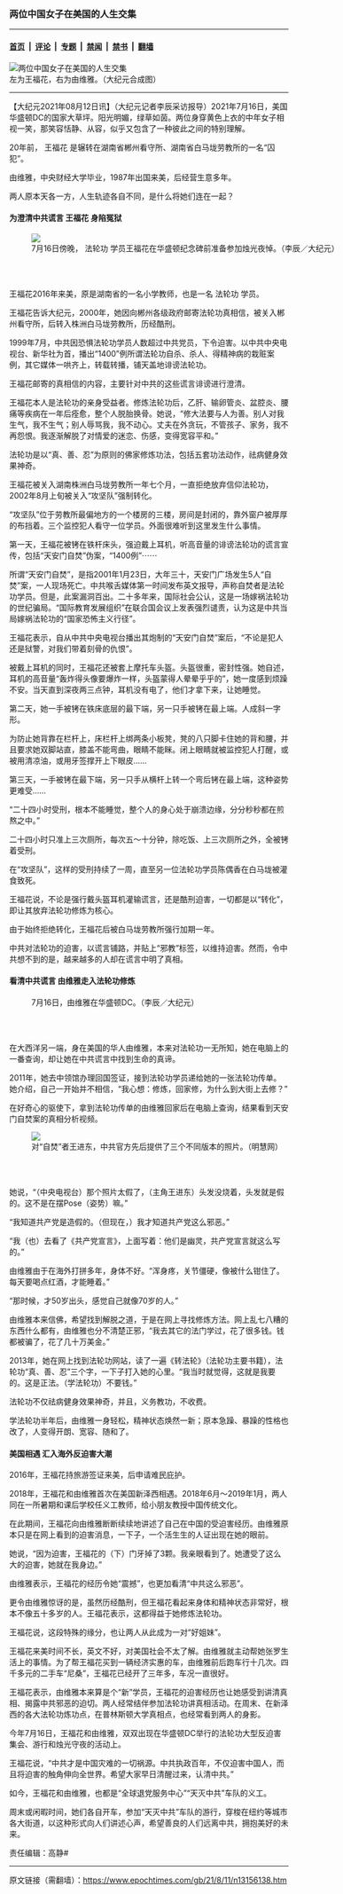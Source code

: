 ### 两位中国女子在美国的人生交集

---

#### [首页](../../../..?n13156138) &nbsp;|&nbsp; [评论](../../../../../epoch-comment?n13156138) &nbsp;|&nbsp; [专题](../../../../../epoch-special?n13156138) &nbsp;|&nbsp; [禁闻](../../../../../epoch-news?n13156138) &nbsp;|&nbsp; [禁书](../../../../../books?n13156138) &nbsp;|&nbsp; [翻墙](https://github.com/gfw-breaker/nogfw/blob/master/README.md?n13156138)


<div><img alt="两位中国女子在美国的人生交集" class="attachment-djy_600_400 size-djy_600_400 wp-post-image" src="https://i.epochtimes.com/assets/uploads/2021/08/id13156400-01-1.jpg"/>
<div class="caption">
 左为王福花，右为由维雅。（大纪元合成图）
</div></div><hr/><div class="post_content" id="artbody" itemprop="articleBody">
 <!-- article content begin -->
 <p>
  【大纪元2021年08月12日讯】（大纪元记者李辰采访报导）2021年7月16日，美国华盛顿DC的国家大草坪。阳光明媚，绿草如茵。两位身穿黄色上衣的中年女子相视一笑，那笑容恬静、从容，似乎又包含了一种彼此之间的特别理解。
 </p>
 <p>
  20年前，
  <ok href="https://www.epochtimes.com/gb/tag/%E7%8E%8B%E7%A6%8F%E8%8A%B1.html">
   王福花
  </ok>
  是辗转在湖南省郴州看守所、湖南省白马垅劳教所的一名“囚犯”。
 </p>
 <p>
  由维雅，中央财经大学毕业，1987年出国来美，后经营生意多年。
 </p>
 <p>
  两人原本天各一方，人生轨迹各自不同，是什么将她们连在一起？
 </p>
 <h4>
  为澄清中共谎言
  <ok href="https://www.epochtimes.com/gb/tag/%E7%8E%8B%E7%A6%8F%E8%8A%B1.html">
   王福花
  </ok>
  身陷冤狱
 </h4>
 <figure class="wp-caption aligncenter" style="width: 600px">
  <ok href="https://i.epochtimes.com/assets/uploads/2021/07/id13097274-untitled-1220650.jpg" target="_blank">
   <img class="size-large" src="https://i.epochtimes.com/assets/uploads/2021/07/id13097274-untitled-1220650.jpg"/>
  </ok>
  <br/><figcaption class="wp-caption-text">
   7月16日傍晚，
   <ok href="https://www.epochtimes.com/gb/tag/%E6%B3%95%E8%BD%AE%E5%8A%9F.html">
    法轮功
   </ok>
   学员王福花在华盛顿纪念碑前准备参加烛光夜悼。（李辰／大纪元）
  </figcaption><br/>
 </figure><br/>
 <p>
  王福花2016年来美，原是湖南省的一名小学教师，也是一名
  <ok href="https://www.epochtimes.com/gb/tag/%E6%B3%95%E8%BD%AE%E5%8A%9F.html">
   法轮功
  </ok>
  学员。
 </p>
 <p>
  王福花告诉大纪元，2000年，她因向郴州各级政府邮寄法轮功真相信，被关入郴州看守所，后转入株洲白马垅劳教所，历经酷刑。
 </p>
 <p>
  1999年7月，中共因恐惧法轮功学员人数超过中共党员，下令迫害。以中共中央电视台、新华社为首，播出“1400”例所谓法轮功自杀、杀人、得精神病的栽赃案例，其它媒体一哄齐上，转载转播，铺天盖地诽谤法轮功。
 </p>
 <p>
  王福花邮寄的真相信的内容，主要针对中共的这些谎言诽谤进行澄清。
 </p>
 <p>
  王福花本人是法轮功的亲身受益者。修炼法轮功后，乙肝、输卵管炎、盆腔炎、腰痛等疾病在一年后痊愈，整个人脱胎换骨。她说，“修大法要与人为善。别人对我生气，我不生气；别人辱骂我，我不动心。丈夫在外贪玩，不管孩子、家务，我不再怨恨。我逐渐解脱了对情爱的迷恋、伤感，变得宽容平和。”
 </p>
 <p>
  法轮功是以“真、善、忍”为原则的佛家修炼功法，包括五套功法动作，祛病健身效果神奇。
 </p>
 <p>
  王福花被关入湖南株洲白马垅劳教所一年七个月，一直拒绝放弃信仰法轮功，2002年8月上旬被关入“攻坚队”强制转化。
 </p>
 <p>
  “攻坚队”位于劳教所最偏地方的一个楼房的三楼，房间是封闭的，靠外窗户被厚厚的布挡着。三个监控犯人看守一位学员。外面很难听到这里发生什么事情。
 </p>
 <p>
  第一天，王福花被铐在铁杆床头，强迫戴上耳机，听高音量的诽谤法轮功的谎言宣传，包括“天安门自焚”伪案，“1400例”⋯⋯
 </p>
 <p>
 </p>
 <p>
  所谓“天安门自焚”，是指2001年1月23日，大年三十，天安门广场发生5人“自焚”案，一人现场死亡。中共喉舌媒体第一时间发布英文报导，声称自焚者是法轮功学员。但是，此案漏洞百出。二十多年来，国际社会公认，这是一场嫁祸法轮功的世纪骗局。“国际教育发展组织”在联合国会议上发表强烈谴责，认为这是中共当局嫁祸法轮功的“国家恐怖主义行径”。
 </p>
 <p>
  王福花表示，自从中共中央电视台播出其炮制的“天安门自焚”案后，“不论是犯人还是狱警，对我们带着刻骨的仇恨”。
 </p>
 <p>
  被戴上耳机的同时，王福花还被套上摩托车头盔。头盔很重，密封性强。她自述，耳机的高音量“轰炸得头像要爆炸一样，头盔蒙得人晕晕乎乎的”，她一度感到烦躁不安。当天直到深夜两三点钟，耳机没有电了，他们才拿下来，让她睡觉。
 </p>
 <p>
  第二天，她一手被铐在铁床底层的最下端，另一只手被铐在最上端。人成斜一字形。
 </p>
 <p>
  为防止她背靠在栏杆上，床栏杆上绑两条小板凳，凳的八只脚卡住她的背和腰，并且要求她双脚站直，膝盖不能弯曲，眼睛不能眯。闭上眼睛就被监控犯人打醒，或被用清凉油，或用牙签撑开上下眼皮……
 </p>
 <p>
  第三天，一手被铐在最下端，另一只手从横杆上转一个弯后铐在最上端，这种姿势更难受……
 </p>
 <p>
  “二十四小时受刑，根本不能睡觉，整个人的身心处于崩溃边缘，分分秒秒都在煎熬之中。”
 </p>
 <p>
  二十四小时只准上三次厕所，每次五～十分钟，除吃饭、上三次厕所之外，全被铐着受刑。
 </p>
 <p>
  在“攻坚队”，这样的受刑持续了一周，直至另一位法轮功学员陈偶香在白马垅被灌食致死。
 </p>
 <p>
  王福花说，不论是强行戴头盔耳机灌输谎言，还是酷刑迫害，一切都是以“转化”，即让其放弃法轮功修炼为核心。
 </p>
 <p>
  由于始终拒绝转化，王福花后被白马垅劳教所强行加期一年。
 </p>
 <p>
  中共对法轮功的迫害，以谎言铺路，并贴上“邪教”标签，以维持迫害。然而，令中共想不到的是，越来越多的人却在谎言中明了真相。
 </p>
 <h4>
  看清中共谎言 由维雅走入法轮功修炼
 </h4>
 <figure aria-describedby="caption-attachment-13156348" class="wp-caption aligncenter" id="attachment_13156348" style="width: 596px">
  <ok href="https://i.epochtimes.com/assets/uploads/2021/08/id13156348-P1220638.jpg" target="_blank">
   <img alt="" class="size-medium_vertical wp-image-13156348" src="https://i.epochtimes.com/assets/uploads/2021/08/id13156348-P1220638-596x400.jpg"/>
  </ok>
  <br/><figcaption class="wp-caption-text" id="caption-attachment-13156348">
   7月16日，由维雅在华盛顿DC。（李辰／大纪元）
  </figcaption><br/>
 </figure><br/>
 <p>
  在大西洋另一端，身在美国的华人由维雅，本来对法轮功一无所知，她在电脑上的一番查询，却让她在中共谎言中找到生命的真谛。
 </p>
 <p>
  2011年，她去中领馆办理回国签证，接到法轮功学员递给她的一张法轮功传单。她介绍，自己一开始并不相信，“我心想：修炼，回家修，为什么到大街上去修？”
 </p>
 <p>
  在好奇心的驱使下，拿到法轮功传单的由维雅回家后在电脑上查询，结果看到天安门自焚案的真相分析视频。
 </p>
 <figure class="wp-caption aligncenter" style="width: 600px">
  <ok href="https://i.epochtimes.com/assets/uploads/2018/07/B-1.jpg" target="_blank">
   <img class="size-large" src="https://i.epochtimes.com/assets/uploads/2018/07/B-1.jpg"/>
  </ok>
  <br/><figcaption class="wp-caption-text">
   对“自焚”者王进东，中共官方先后提供了三个不同版本的照片。（明慧网）
  </figcaption><br/>
 </figure><br/>
 <p>
  她说，“（中央电视台）那个照片太假了，（主角王进东）头发没烧着，头发就是假的。这不是在摆Pose（姿势）嘛。”
 </p>
 <p>
  “我知道共产党是造假的。（但现在，）我才知道共产党这么邪恶。”
 </p>
 <p>
  “我（也）去看了《共产党宣言》，上面写着：他们是幽灵，共产党宣言就这么写的。”
 </p>
 <p>
  由维雅由于在海外打拼多年，身体不好。“浑身疼，关节僵硬，像被什么钳住了。每天要喝点红酒，才能睡着。”
 </p>
 <p>
  “那时候，才50岁出头，感觉自己就像70岁的人。”
 </p>
 <p>
  由维雅本来信佛，希望找到解脱之道，于是在网上寻找修炼方法。网上乱七八糟的东西什么都有，由维雅也分不清楚正邪，“我去其它的法门学过，花了很多钱。钱都被骗了，花了几十万美金。”
 </p>
 <p>
  2013年，她在网上找到法轮功网站，读了一遍《转法轮》（法轮功主要书籍），法轮功“真、善、忍”三个字，一下子打入她的心里。“我当时就觉得，这就是我要的。这是正法。（学法轮功）不要钱。”
 </p>
 <p>
  法轮功不仅祛病健身效果神奇，并且，义务教功，不收费。
 </p>
 <p>
  学法轮功半年后，由维雅一身轻松，精神状态焕然一新；原本急躁、暴躁的性格也改了，人变得开朗、宽容、随和了。
 </p>
 <h4>
  美国相遇 汇入海外反迫害大潮
 </h4>
 <p>
  2016年，王福花持旅游签证来美，后申请难民庇护。
 </p>
 <p>
  2018年，王福花和由维雅首次在美国新泽西相遇。2018年6月～2019年1月，两人同在一所暑期和课后学校任义工教师，给小朋友教授中国传统文化。
 </p>
 <p>
  在此期间，王福花向由维雅断断续续地讲述了自己在中国的受迫害经历。由维雅原本只是在网上看到的迫害消息，一下子，一个活生生的人证出现在她的眼前。
 </p>
 <p>
  她说，“因为迫害，王福花的（下）门牙掉了3颗。我亲眼看到了。她遭受了这么大的迫害，她就在我身边。”
 </p>
 <p>
  由维雅表示，王福花的经历令她“震撼”，也更加看清“中共这么邪恶”。
 </p>
 <p>
  更令由维雅惊讶的是，虽然历经酷刑，但王福花看起来身体和精神状态非常好，根本不像五十多岁的人。王福花表示，这都得益于她修炼法轮功。
 </p>
 <p>
  王福花说，这段特殊的缘分，也让两人从此成为一对“好姐妹”。
 </p>
 <p>
  王福花来美时间不长，英文不好，对美国社会不太了解。由维雅就主动帮她张罗生活上的事情。为了帮王福花买到一辆经济实惠的车，由维雅前后跑车行十几次。四千多元的二手车“尼桑”，王福花已经开了三年多，车况一直很好。
 </p>
 <p>
  王福花表示，由维雅本来算是个“新”学员，王福花的迫害经历也让她感受到讲清真相、揭露中共邪恶的迫切。两人经常结伴参加法轮功讲真相活动。在周末、在新泽西的各大法轮功炼功点，在普林斯顿大学真相点，也经常看到两人的身影。
 </p>
 <p>
  今年7月16日，王福花和由维雅，双双出现在华盛顿DC举行的法轮功大型反迫害集会、游行和烛光守夜的活动上。
 </p>
 <p>
  王福花说，“中共才是中国灾难的一切祸源。中共执政百年，不仅迫害中国人，而且将迫害的触角伸向全世界。希望大家早日清醒过来，认清中共。”
 </p>
 <p>
  如今，王福花和由维雅，也都是“全球退党服务中心”“天灭中共”车队的义工。
 </p>
 <p>
  周末或闲暇时间，她们各自开车，参加“天灭中共”车队的游行，穿梭在纽约等城市各大街道，以这种形式向人们讲述心声，希望善良的人们远离中共，拥抱美好的未来。
 </p>
 <p>
  责任编辑：高静#
 </p>
 <!-- article content end -->
 <div id="below_article_ad">
 </div>
</div>


---

原文链接（需翻墙）：https://www.epochtimes.com/gb/21/8/11/n13156138.htm